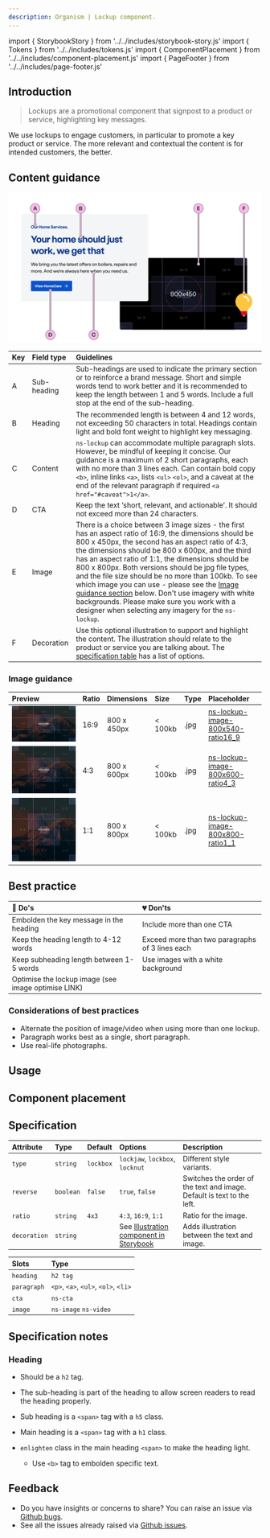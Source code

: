 ```yaml
---
description: Organism | Lockup component.
---
```


import { StorybookStory } from '../../includes/storybook-story.js'
import { Tokens } from '../../includes/tokens.js'
import { ComponentPlacement } from '../../includes/component-placement.js'
import { PageFooter } from '../../includes/page-footer.js'

## Introduction

> Lockups are a promotional component that signpost to a product or service, highlighting key messages.

We use lockups to engage customers, in particular to promote a key product or service. The more relevant and contextual the content is for intended customers, the better.

## Content guidance

![Lockup - Lockjaw](images/ns-lockup/content-guidance.webp)

| Key | Field type | Guidelines |
| :--- | :--- | :--- |
| A | Sub-heading | Sub-headings are used to indicate the primary section or to reinforce a brand message. Short and simple words tend to work better and it is recommended to keep the length between 1 and 5 words. Include a full stop at the end of the sub-heading. |
| B | Heading | The recommended length is between 4 and 12 words, not exceeding 50 characters in total. Headings contain light and bold font weight to highlight key messaging.  |
| C | Content | `ns-lockup` can accommodate multiple paragraph slots. However, be mindful of keeping it concise. Our guidance is a maximum of 2 short paragraphs, each with no more than 3 lines each. Can contain bold copy `<b>`, inline links `<a>`,  lists `<ul>` `<ol>`, and a caveat at the end of the relevant paragraph if required `<a href="#caveat">1</a>`. |
| D | CTA | Keep the text ‘short, relevant, and actionable’. It should not exceed more than 24 characters. |
| E | Image | There is a choice between 3 image sizes - the first has an aspect ratio of 16:9, the dimensions should be 800 x 450px, the second has an aspect ratio of 4:3, the dimensions should be 800 x 600px, and the third has an aspect ratio of 1:1, the dimensions should be 800 x 800px. Both versions should be jpg file types, and the file size should be no more than 100kb. To see which image you can use - please see the [Image guidance section](#image-guidance) below. Don't use imagery with white backgrounds. Please make sure you work with a designer when selecting any imagery for the `ns-lockup`. |
| F | Decoration | Use this optional illustration to support and highlight the content. The illustration should relate to the product or service you are talking about. The [specification table](#specification) has a list of options. |

### Image guidance

| Preview | Ratio | Dimensions | Size | Type | Placeholder |
| :--- | :--- | :--- | :--- | :--- | :--- |
| ![ns-lockup-image-16_9](images/ns-lockup/ns-lockup-image-800x540-ratio16_9.jpg) | 16:9 | 800 x 450px | &lt; 100kb | .jpg | [ns-lockup-image-800x540-ratio16_9](images/ns-lockup/ns-lockup-image-800x540-ratio16_9.jpg) |
| ![ns-lockup-image-4_3](images/ns-lockup/ns-lockup-image-800x600-ratio4_3.jpg) | 4:3 | 800 x 600px | &lt; 100kb | .jpg | [ns-lockup-image-800x600-ratio4_3](images/ns-lockup/ns-lockup-image-800x600-ratio4_3.jpg) |
| ![ns-lockup-image-1_1](images/ns-lockup/ns-lockup-image-800x800-ratio1_1.jpg) | 1:1 | 800 x 800px | &lt; 100kb | .jpg | [ns-lockup-image-800x800-ratio1_1](images/ns-lockup/ns-lockup-image-800x800-ratio1_1.jpg) |


## Best practice

| 💚 Do's | 💔 Don'ts |
| :--- | :--- |
| Embolden the key message in the heading | Include more than one CTA |
| Keep the heading length to 4-12 words | Exceed more than two paragraphs of 3 lines each |
| Keep subheading length between 1-5 words | Use images with a white background |
| Optimise the lockup image (see image optimise LINK) | |

### Considerations of best practices

* Alternate the position of image/video when using more than one lockup.
* Paragraph works best as a single, short paragraph.
* Use real-life photographs.

## Usage

<StorybookStory story="components-ns-lockup--lockbox"></StorybookStory>

## Component placement

<ComponentPlacement component="ns-lockup" parentComponents="ns-panel"></ComponentPlacement>

## Specification

| Attribute    | Type                | Default   | Options   | Description |
| :--- | :--- | :--- | :--- | :--- |
| `type` | `string` | `lockbox` | `lockjaw`, `lockbox`, `locknut` | Different style variants. |
| `reverse` | `boolean` | `false` |`true`, `false`| Switches the order of the text and image. Default is text to the left. |
| `ratio` | `string` | `4x3` | `4:3`, `16:9`, `1:1` | Ratio for the image. |
| `decoration` | `string` |  | See [Illustration component in Storybook](https://britishgas.co.uk/nucleus/demo/index.html?path=/story/ns-illustration--standard) | Adds illustration between the text and image. |

| Slots | Type |
| :--- | :--- |
| `heading` | `h2 tag`                             |
| `paragraph` | `<p>`, `<a>`, `<ul>`, `<ol>`, `<li>` |
| `cta` | `ns-cta` |
| `image` | `ns-image` `ns-video` |

## Specification notes

### Heading

* Should be a `h2` tag.

* The sub-heading is part of the heading to allow screen readers to read the heading properly.
* Sub heading is a `<span>` tag with a `h5` class.
* Main heading is a `<span>` tag with a `h1` class.
* `enlighten` class in the main heading `<span>` to make the heading light.
  * Use `<b>` tag to embolden specific text.

<Tokens component="lockup"></Tokens>

## Feedback

* Do you have insights or concerns to share? You can raise an issue via [Github bugs](https://github.com/ConnectedHomes/nucleus/issues/new?assignees=&labels=Bug&template=a--bug-report.md&title=[bug]%20[ns-lockup]).
* See all the issues already raised via [Github issues](https://github.com/connectedHomes/nucleus/issues?utf8=%E2%9C%93&q=is%3Aopen+is%3Aissue+label%3ABug+ns-lockup).

<PageFooter></PageFooter>
